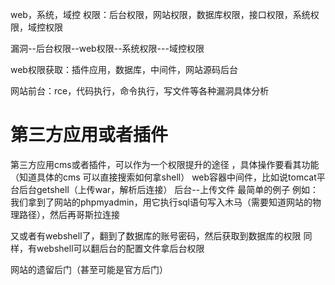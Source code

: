 web，系统，域控
 权限：后台权限，网站权限，数据库权限，接口权限，系统权限，域控权限   

漏洞--后台权限--web权限--系统权限---域控权限

web权限获取：插件应用，数据库，中间件，网站源码后台

网站前台：rce，代码执行，命令执行，写文件等各种漏洞具体分析
# 第三方应用或者插件
第三方应用cms或者插件，可以作为一个权限提升的途径 ，具体操作要看其功能（知道具体的cms 可以直接搜索如何拿shell）
web容器中间件，比如说tomcat平台后台getshell（上传war，解析后连接）
后台--上传文件
最简单的例子
例如：我们拿到了网站的phpmyadmin，用它执行sql语句写入木马（需要知道网站的物理路径），然后再哥斯拉连接

又或者有webshell了，翻到了数据库的账号密码，然后获取到数据库的权限 
同样，有webshell可以翻后台的配置文件拿后台权限 

网站的遗留后门（甚至可能是官方后门）